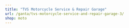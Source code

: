```yaml
---
title: "TVS Motorcycle Service & Repair Garage"
url: /ganta/tvs-motorcycle-service-and-repair-garage-3/
shop: moto
---
```

